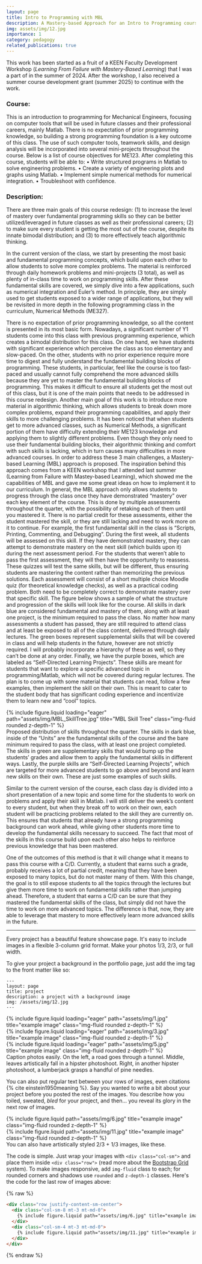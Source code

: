 ```yaml
---
layout: page
title: Intro to Programming with MBL
description: A Mastery-based Approach for an Intro to Programming course fostering learning-from-failure (LFF) ideals
img: assets/img/12.jpg
importance: 1
category: pedagogy
related_publications: true
---
```

This work has been started as a fruit of a KEEN Faculty Development Workshop (<i>Learning From Failure with Mastery-Based Learning</i>) that I was a part of in the summer of 2024. After the workshop, I also received a summer course development grant (summer 2025) to continue with the work.

### Course: 

This is an introduction to programming for Mechanical Engineers, focusing on computer tools that will be used in future classes and their professional careers, mainly Matlab. There is no expectation of prior programming knowledge, so building a strong programming foundation is a key outcome of this class. The use of such computer tools, teamwork skills, and design analysis will be incorporated into several mini-projects throughout the course. 
Below is a list of course objectives for ME123. After completing this course, students will be able to: 
•	Write structured programs in Matlab to solve engineering problems. 
•	Create a variety of engineering plots and graphs using Matlab.
•	Implement simple numerical methods for numerical integration. 
•	Troubleshoot with confidence. 


### Description:

There are three main goals of this course redesign: (1) to increase the level of mastery over fundamental programming skills so they can be better utilized/leveraged in future classes as well as their professional careers; (2) to make sure every student is getting the most out of the course, despite its innate bimodal distribution; and (3) to more effectively teach algorithmic thinking. 

In the current version of the class, we start by presenting the most basic and fundamental programming concepts, which build upon each other to allow students to solve more complex problems. The material is reinforced through daily homework problems and mini-projects (3 total), as well as plenty of in-class time to work on programming skills. After these fundamental skills are covered, we simply dive into a few applications, such as numerical integration and Euler’s method. In principle, they are simply used to get students exposed to a wider range of applications, but they will be revisited in more depth in the following programming class in the curriculum, Numerical Methods (ME327). 

There is no expectation of prior programming knowledge, so all the content is presented in its most basic form. Nowadays, a significant number of Y1 students come into this class with previous programming experience, which creates a bimodal distribution for this class. On one hand, we have students with significant experience which perceive the class as too elementary and slow-paced. On the other, students with no prior experience require more time to digest and fully understand the fundamental building blocks of programming. These students, in particular, feel like the course is too fast-paced and usually cannot fully comprehend the more advanced skills because they are yet to master the fundamental building blocks of programming. This makes it difficult to ensure all students get the most out of this class, but it is one of the main points that needs to be addressed in this course redesign. 
Another main goal of this work is to introduce more material in algorithmic thinking, which allows students to break down more complex problems, expand their programming capabilities, and apply their skills to more challenging problems. It has been noticed that when students get to more advanced classes, such as Numerical Methods, a significant portion of them have difficulty extending their ME123 knowledge and applying them to slightly different problems. Even though they only need to use their fundamental building blocks, their algorithmic thinking and comfort with such skills is lacking, which in turn causes many difficulties in more advanced courses. 
In order to address these 3 main challenges, a Mastery-based Learning (MBL) approach is proposed. The inspiration behind this approach comes from a KEEN workshop that I attended last summer (Learning from Failure with Mastey-based Learning), which showed me the capabilities of MBL and gave me some great ideas on how to implement it to our curriculum. In general, the MBL approach only allows students to progress through the class once they have demonstrated “mastery” over each key element of the course. This is done by multiple assessments throughout the quarter, with the possibility of retaking each of them until you mastered it. There is no partial credit for these assessments, either the student mastered the skill, or they are still lacking and need to work more on it to continue. For example, the first fundamental skill in the class is “Scripts, Printing, Commenting, and Debugging”. During the first week, all students will be assessed on this skill. If they have demonstrated mastery, they can attempt to demonstrate mastery on the next skill (which builds upon it) during the next assessment period. For the students that weren’t able to pass the first assessment, they will then have the opportunity to reassess. These quizzes will test the same skills, but will be different, thus ensuring students are mastering the content rather than memorizing the previous solutions. Each assessment will consist of a short multiple choice Moodle quiz (for theoretical knowledge checks), as well as a practical coding problem. Both need to be completely correct to demonstrate mastery over that specific skill. 
The figure below shows a sample of what the structure and progression of the skills will look like for the course. All skills in dark blue are considered fundamental and mastery of them, along with at least one project, is the minimum required to pass the class. No matter how many assessments a student has passed, they are still required to attend class and at least be exposed to all of the class content, delivered through daily lectures. The green boxes represent supplemental skills that will be covered in class and will help students in the future, however are not strictly required. I will probably incorporate a hierarchy of these as well, so they can’t be done at any order. Finally, we have the purple boxes, which are labeled as “Self-Directed Learning Projects”. These skills are meant for students that want to explore a specific advanced topic in programming/Matlab, which will not be covered during regular lectures. The plan is to come up with some material that students can read, follow a few examples, then implement the skill on their own. This is meant to cater to the student body that has significant coding experience and incentivize them to learn new and “cool” topics.



<div class="row">
    <div class="col-sm mt-3 mt-md-0">
        {% include figure.liquid loading="eager" path="assets/img/MBL_SkillTree.jpg" title="MBL Skill Tree" class="img-fluid rounded z-depth-1" %}
    </div>
</div>
<div class="caption">
    Proposed distribution of skills throughout the quarter. The skills in dark blue, inside of the “Units” are the fundamental skills of the course and the bare minimum required to pass the class, with at least one project completed. The skills in green are supplementary skills that would bump up the students’ grades and allow them to apply the fundamental skills in different ways. Lastly, the purple skills are “Self-Directed Learning Projects”, which are targeted for more advanced students to go above and beyond and learn new skills on their own. These are just some examples of such skills. 
</div>

Similar to the current version of the course, each class day is divided into a short presentation of a new topic and some time for the students to work on problems and apply their skill in Matlab. I will still deliver the week’s content to every student, but when they break off to work on their own, each student will be practicing problems related to the skill they are currently on. This ensures that students that already have a strong programming background can work ahead, while giving other students more time to develop the fundamental skills necessary to succeed. The fact that most of the skills in this course build upon each other also helps to reinforce previous knowledge that has been mastered.

One of the outcomes of this method is that it will change what it means to pass this course with a C/D. Currently, a student that earns such a grade, probably receives a lot of partial credit, meaning that they have been exposed to many topics, but do not master many of them. With this change, the goal is to still expose students to all the topics through the lectures but give them more time to work on fundamental skills rather than jumping ahead. Therefore, a student that earns a C/D can be sure that they mastered the fundamental skills of the class, but simply did not have the time to work on more advanced topics. The difference is that, now, they are able to leverage that mastery to more effectively learn more advanced skills in the future.  

---


Every project has a beautiful feature showcase page.
It's easy to include images in a flexible 3-column grid format.
Make your photos 1/3, 2/3, or full width.

To give your project a background in the portfolio page, just add the img tag to the front matter like so:

    ---
    layout: page
    title: project
    description: a project with a background image
    img: /assets/img/12.jpg
    ---

<div class="row">
    <div class="col-sm mt-3 mt-md-0">
        {% include figure.liquid loading="eager" path="assets/img/1.jpg" title="example image" class="img-fluid rounded z-depth-1" %}
    </div>
    <div class="col-sm mt-3 mt-md-0">
        {% include figure.liquid loading="eager" path="assets/img/3.jpg" title="example image" class="img-fluid rounded z-depth-1" %}
    </div>
    <div class="col-sm mt-3 mt-md-0">
        {% include figure.liquid loading="eager" path="assets/img/5.jpg" title="example image" class="img-fluid rounded z-depth-1" %}
    </div>
</div>
<div class="caption">
    Caption photos easily. On the left, a road goes through a tunnel. Middle, leaves artistically fall in a hipster photoshoot. Right, in another hipster photoshoot, a lumberjack grasps a handful of pine needles.
</div>


You can also put regular text between your rows of images, even citations {% cite einstein1950meaning %}.
Say you wanted to write a bit about your project before you posted the rest of the images.
You describe how you toiled, sweated, _bled_ for your project, and then... you reveal its glory in the next row of images.

<div class="row justify-content-sm-center">
    <div class="col-sm-8 mt-3 mt-md-0">
        {% include figure.liquid path="assets/img/6.jpg" title="example image" class="img-fluid rounded z-depth-1" %}
    </div>
    <div class="col-sm-4 mt-3 mt-md-0">
        {% include figure.liquid path="assets/img/11.jpg" title="example image" class="img-fluid rounded z-depth-1" %}
    </div>
</div>
<div class="caption">
    You can also have artistically styled 2/3 + 1/3 images, like these.
</div>

The code is simple.
Just wrap your images with `<div class="col-sm">` and place them inside `<div class="row">` (read more about the <a href="https://getbootstrap.com/docs/4.4/layout/grid/">Bootstrap Grid</a> system).
To make images responsive, add `img-fluid` class to each; for rounded corners and shadows use `rounded` and `z-depth-1` classes.
Here's the code for the last row of images above:

{% raw %}

```html
<div class="row justify-content-sm-center">
  <div class="col-sm-8 mt-3 mt-md-0">
    {% include figure.liquid path="assets/img/6.jpg" title="example image" class="img-fluid rounded z-depth-1" %}
  </div>
  <div class="col-sm-4 mt-3 mt-md-0">
    {% include figure.liquid path="assets/img/11.jpg" title="example image" class="img-fluid rounded z-depth-1" %}
  </div>
</div>
```

{% endraw %}
